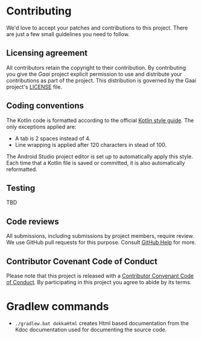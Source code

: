 # Contributing

We'd love to accept your patches and contributions to this project.
There are just a few small guidelines you need to follow.

## Licensing agreement

All contributors retain the copyright to their contribution.
By contributing you give the *Gaai* project explicit permission to use and distribute your contributions as part of
the project.
This distribution is governed by the Gaai project's [LICENSE](LICENSE) file.

## Coding conventions

The Kotlin code is formatted according to the official
[Kotlin style guide](https://kotlinlang.org/docs/coding-conventions.html).
The only exceptions applied are:

+ A tab is 2 spaces instead of 4.
+ Line wrapping is applied after 120 characters in stead of 100.

The Android Studio project editor is set up to automatically apply this style.
Each time that a Kotlin file is saved or committed, it is also automatically reformatted.

## Testing

TBD

## Code reviews

All submissions, including submissions by project members, require review. We
use GitHub pull requests for this purpose. Consult
[GitHub Help](https://help.github.com/articles/about-pull-requests/) for more.

## Contributor Covenant Code of Conduct

Please note that this project is released with a [Contributor Convenant Code of Conduct](CODE_OF_CONDUCT.md).
By participating in this project you agree to abide by its terms.

# Gradlew commands

- `./gradlew.bat dokkaHtml` creates Html based documentation from the Kdoc documentation used for documenting the source
  code.
